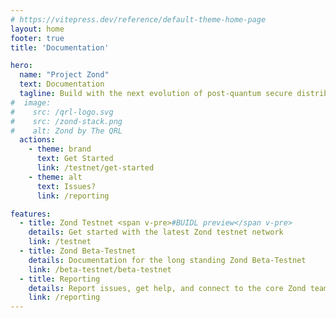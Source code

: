 ```yaml
---
# https://vitepress.dev/reference/default-theme-home-page
layout: home
footer: true
title: 'Documentation'

hero:
  name: "Project Zond"
  text: Documentation
  tagline: Build with the next evolution of post-quantum secure distributed ledger technology
#  image:
#    src: /qrl-logo.svg
#    src: /zond-stack.png
#    alt: Zond by The QRL
  actions:
    - theme: brand
      text: Get Started
      link: /testnet/get-started
    - theme: alt
      text: Issues?
      link: /reporting

features:
  - title: Zond Testnet <span v-pre>#BUIDL preview</span v-pre>
    details: Get started with the latest Zond testnet network
    link: /testnet
  - title: Zond Beta-Testnet
    details: Documentation for the long standing Zond Beta-Testnet 
    link: /beta-testnet/beta-testnet
  - title: Reporting
    details: Report issues, get help, and connect to the core Zond team
    link: /reporting
---
```

